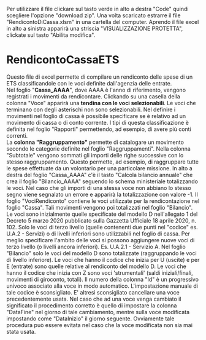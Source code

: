 Per utilizzare il file clickare sul tasto verde in alto a destra "Code" quindi scegliere l'opzione "download zip". Una volta scaricato estrarre il file "RendicontoDiCassa.xlsm" in una cartella del computer. Aprendo il file excel in alto a sinistra apparirà una striscia "VISUALIZZAZIONE PROTETTA", clickate sul tasto "Abilita modifica".<br/>
# RendicontoCassaETS
Questo file di excel permette di compilare un rendiconto delle spese di un ETS classificandole con le voci definite dall'agenzia delle entrate.<br/>
Nel foglio "<b>Cassa_AAAA</b>", dove AAAA è l'anno di riferimento, vengono registrati i movimenti da rendicontare.
  Clickando su una casella della colonna "Voce" apparirà una <b>tendina con le voci selezionabili</b>. Le voci che terminano con degli asterischi non sono selezionabili.
Nel definire i movimenti nel foglio di cassa è possibile specificare se è relativo ad un movimento di cassa o di conto corrente. I tipi di questa classificazione è definita nel foglio "Rapporti" permettendo, ad esempio, di avere più conti correnti.<br/>
La <b>colonna "Raggruppamento"</b> permette di catalogare un movimento secondo le categorie definite nel foglio "Raggruppamenti". Nella colonna "Subtotale" vengono sommati gli importi delle righe successive con lo stesso raggruppamento. Questo permette, ad esempio, di raggruppare tutte le spese effettuate da un volontario per una particolare missione.
In alto a destra del foglio "Cassa_AAAA" c'è il tasto "Calcola bilancio annuale" che crea il foglio "Bilancio_AAAA" seguendo lo schema ministeriale totalizzando le voci. Nel caso che gli importi di una stessa voce non abbiano lo stesso segno viene segnalato un errore e apparirà la totalizzazione con valore -1.
Il foglio "VociRendiconto" contiene le voci utilizzate per la rendicontazione nel foglio "Cassa". Tali movimenti vengono poi totalizzati nel foglio "Bilancio".
Le voci sono inizialmente quelle specificate del modello D nell'allegato 1 del Decreto 5 marzo 2020 pubblicato sulla Gazzetta Ufficiale 18 aprile 2020, n. 102.
Solo le voci di terzo livello (quelle contenenti due punti nel "codice" es. U.A.2 - Servizi) o di livelli inferiori sono utilizzabili nel foglio di cassa.
Per meglio specificare l'ambito delle voci si possono aggiungere nuove voci di terzo livello (o livelli ancora inferiori). Es. U.A.2.1 - Servizio A.
Nel foglio "Bilancio" solo le voci del modello D sono totalizzate (raggruppando le voci di livello inferiore).
Le voci che hanno il codice che inizia per U (uscite) e per E (entrate) sono quelle relative al rendiconto del modello D. Le voci che hanno il codice che inizia con Z sono voci 'strumentali' (saldi iniziali/finali, movimenti di giroconto, totali).
Il numero della colonna "Id" è un progressivo univoco associato alla voce in modo automatico. L'impostazione manuale di tale codice è sconsigliato.
E' altresì sconsigliato cancellare una voce precedentemente usata.
Nel caso che ad una voce venga cambiato il significato il procedimento corretto è quello di impostare la colonna "DataFine" nel giorno di tale cambiamento, mentre sulla voce modificata impostando come "DataInizio" il giorno seguente.
Ovviamente tale procedura può essere evitata nel caso che la voce modificata non sia mai stata usata.


